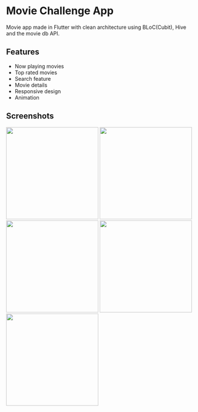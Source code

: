 
# Movie Challenge App
Movie app made in Flutter with clean architecture using BLoC(Cubit), Hive and the movie db API.

## Features

- Now playing movies
- Top rated movies
- Search feature
- Movie details
- Responsive design
- Animation


## Screenshots

<p>
    <img src="https://github.com/Mahm0ud-Ahmed/movie_challenge/assets/58610163/150c09bf-a869-4bff-86d2-fbc2ceaad82c" width="250" />
    <img src="https://github.com/Mahm0ud-Ahmed/movie_challenge/assets/58610163/9ab72070-1749-42ed-975c-516c52582afd" width="250" />
    <img src="https://github.com/Mahm0ud-Ahmed/movie_challenge/assets/58610163/d655df33-9da0-48f9-88aa-37f4154a91ba" width="250" />
    <img src="https://github.com/Mahm0ud-Ahmed/movie_challenge/assets/58610163/066082ca-5fd0-4c7b-bd6e-bc643f840bf0" width="250" />
    <img src="https://github.com/Mahm0ud-Ahmed/movie_challenge/assets/58610163/cbcc6285-6da1-4efb-b96c-128cd79b3195" width="250" />
</p>

